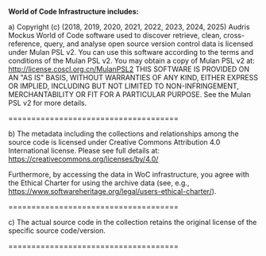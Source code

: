 **World of Code Infrastructure includes:**

a) Copyright (c) (2018, 2019, 2020, 2021, 2022, 2023, 2024, 2025) Audris Mockus
World of Code software used to discover retrieve, clean, cross-reference,
query, and analyse open source version control data is licensed under Mulan PSL v2.
You can use this software according to the terms and conditions of the Mulan PSL v2.
You may obtain a copy of Mulan PSL v2 at: http://license.coscl.org.cn/MulanPSL2
THIS SOFTWARE IS PROVIDED ON AN "AS IS" BASIS, WITHOUT WARRANTIES OF ANY KIND,
EITHER EXPRESS OR IMPLIED, INCLUDING BUT NOT LIMITED TO NON-INFRINGEMENT,
MERCHANTABILITY OR FIT FOR A PARTICULAR PURPOSE.
See the Mulan PSL v2 for more details.

=====================================

b) The metadata including the collections and relationships among the source code
is licensed under Creative Commons Attribution 4.0 International license. Please see full details
at: https://creativecommons.org/licenses/by/4.0/

Furthermore, by accessing the data in WoC infrastructure, you agree with the Ethical Charter for using the
archive data (see, e.g., https://www.softwareheritage.org/legal/users-ethical-charter/).

=====================================

c) The actual source code in the collection retains the original license
of the specific source code/version.

=====================================

